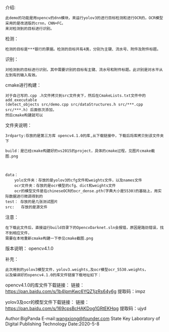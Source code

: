 介绍:

	此demo的功能是用opencv的dnn模块，来运行yolov3的进行目标检测和进行OCR的，OCR模型采用的是改进版的crnn，CNN+FC。
	来对检测到的目标进行识别。

检测：

	检测的目标是***银行的票据。检测的目标共有4类，分别为主键、流水号、附件及附件标题。

识别：

	对检测到的目标进行识别，其中需要识别的目标有主键、流水号和附件标题。此识别是对水平从左到有的输入有效。
	
cmake进行构建：

	对于自己写的.cpp .h文件拷贝到src文件夹下，然后在CmakeLists.txt文件中的add_executable
	(detect_objects src/demo.cpp src/dataStructures.h src/***.cpp src/***.h) 后面依次添加，
	然后cmake构建就可以


文件夹说明：

	3rdparty:存放的是第三方库 opencv4.1.0的库,从下载链接中，下载后将库拷贝到该文件夹下

	build：是已经cmake构建好的vs2015的project，具体的cmake过程，见图片cmake截图.png 



	data： 
		yolo文件夹：存放的是yolov3的cfg文件和weights文件，以及names文件
		ocr文件夹：存放的是ocr模型的cfg、dict和weights文件
		ocr的模型文件是在chineseOCR的ocr_dense.pth(字典大小是5530)的基础上，用实际数据进行微调得到的
	test： 存放的是几张测试图片
	src:   存放的是源文件


注意：
	
	在下载此文件后，直接运行build目录下的OpencvDarknet.sln会报错，原因是路劲错误，找不到相应文件，
	需要在本地重新cmake构建一下参见cmake截图.png
	

版本说明：
opencv4.1.0

补充：
	
	此次用到的yolov3模型文件，yolov3.weights,及ocr模型ocr_5530.weights，
	以及编译好的opencv4.1.0的库文件链接下载地址如下：


opencv4.1.0的库文件下载链接：
链接：https://pan.baidu.com/s/1b4IpmKwc6YQZ1jzRs64y6g  提取码：impz

yolov3及ocr的模型文件下载链接：
链接：https://pan.baidu.com/s/169cpsBcHAKDog1GRtEKHqg 
提取码：ujyd


Author:BigPanda
E-mail:wangxiong@founder.com
State Key Laboratory of Digital Publishing Technology
Date:2020-5-8 

